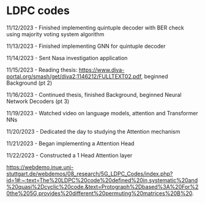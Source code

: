 # LDPC codes

11/12/2023 - Finished implementing quintuple decoder with BER check using majority voting system algorithm

11/13/2023 - Finished implementing GNN for quintuple decoder

11/14/2023 - Sent Nasa investigation application

11/15/2023 - Reading thesis: https://www.diva-portal.org/smash/get/diva2:1146212/FULLTEXT02.pdf, beginned Background (pt 2)

11/16/2023 - Continued thesis, finished Background, beginned Neural Network Decoders (pt 3)


11/19/2023 - Watched video on language models, attention and Transformer NNs

11/20/2023 - Dedicated the day to studying the Attention mechanism

11/21/2023 - Began implementing a Attention Head

11/22/2023 - Constructed a 1 Head Attention layer 


https://webdemo.inue.uni-stuttgart.de/webdemos/08_research/5G_LDPC_Codes/index.php?id=1#:~:text=The%20LDPC%20code%20defined%20in,systematic%20and%20quasi%2Dcyclic%20code.&text=Protograph%2Dbased%3A%20For%20the%205G,provides%20different%20permuting%20matrices%20B%20.
